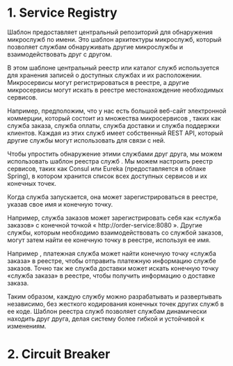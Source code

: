 # 1. Service Registry
Шаблон предоставляет центральный репозиторий для обнаружения микрослужб по имени. Это шаблон архитектуры микрослужб, который позволяет службам обнаруживать другие микрослужбы и взаимодействовать друг с другом.

В этом шаблоне центральный реестр или каталог служб используется для хранения записей о доступных службах и их расположении. Микросервисы могут регистрироваться в реестре, а другие микросервисы могут искать в реестре местонахождение необходимых сервисов.

Например, предположим, что у нас есть большой веб-сайт электронной коммерции, который состоит из множества микросервисов , таких как служба заказа, служба оплаты, служба доставки и служба поддержки клиентов. Каждая из этих служб имеет собственный REST API, который другие службы могут использовать для связи с ней.

Чтобы упростить обнаружение этими службами друг друга, мы можем использовать шаблон реестра служб . Мы можем настроить реестр сервисов, таких как Consul или Eureka (предоставляется в облаке Spring), в котором хранится список всех доступных сервисов и их конечных точек.

Когда служба запускается, она может зарегистрироваться в реестре, указав свое имя и конечную точку.

Например, служба заказов может зарегистрировать себя как «служба заказов» с конечной точкой « http://order-service:8080 ». Другие службы, которым необходимо взаимодействовать со службой заказов, могут затем найти ее конечную точку в реестре, используя ее имя.

Например , платежная служба может найти конечную точку «служба заказа» в реестре, чтобы отправить платежную информацию службе заказов. Точно так же служба доставки может искать конечную точку «служба заказа» в реестре, чтобы получить информацию о доставке заказа.

Таким образом, каждую службу можно разрабатывать и развертывать независимо, без жесткого кодирования конечных точек других служб в ее коде. Шаблон реестра служб позволяет службам динамически находить друг друга, делая систему более гибкой и устойчивой к изменениям.

# 2.	Circuit Breaker


